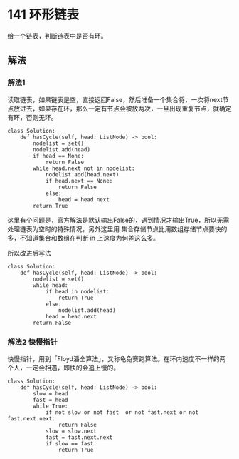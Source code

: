 # 141 环形链表
给一个链表，判断链表中是否有环。

## 解法

### 解法1 
读取链表，如果链表是空，直接返回False，然后准备一个集合将，一次将next节点放进去，如果存在环，那么一定有节点会被放两次，一旦出现重复节点，就确定有环，否则无环。
```python3
class Solution:
    def hasCycle(self, head: ListNode) -> bool:
        nodelist = set()
        nodelist.add(head)
        if head == None:
            return False
        while head.next not in nodelist:
            nodelist.add(head.next)
            if head.next == None:
                return False
            else:
                head = head.next
        return True
```

这里有个问题是，官方解法是默认输出False的，遇到情况才输出True，所以无需处理链表为空时的特殊情况，另外这里用 集合存储节点比用数组存储节点要快的多，不知道集合和数组在判断 in 上速度为何差这么多。

所以改进后写法
```python3
class Solution:
    def hasCycle(self, head: ListNode) -> bool:
        nodelist = set()
        while head:
            if head in nodelist:
                return True
            else:
                nodelist.add(head)
            head = head.next
        return False
```

### 解法2 快慢指针
快慢指针，用到「Floyd潘全算法」，又称龟兔赛跑算法。在环内速度不一样的两个人，一定会相遇，即快的会追上慢的。

```python3
class Solution:
    def hasCycle(self, head: ListNode) -> bool:
        slow = head
        fast = head
        while True:
            if not slow or not fast  or not fast.next or not fast.next.next:
                return False
            slow = slow.next
            fast = fast.next.next
            if slow == fast:
                return True
```
